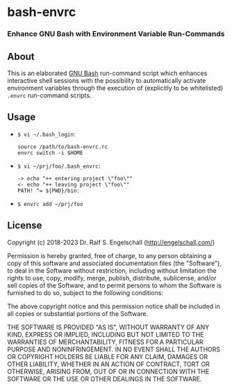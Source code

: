
bash-envrc
==========

### Enhance GNU Bash with Environment Variable Run-Commands

About
-----

This is an elaborated [GNU Bash](https://www.gnu.org/software/bash/)
run-command script which enhances interactive shell sessions with the
possibility to automatically activate environment variables through
the execution of (explicitly to be whitelisted) `.envrc` run-command scripts.

Usage
-----

- `$ vi ~/.bash_login`:

    ```
    source /path/to/bash-envrc.rc
    envrc switch -i $HOME
    ```

- `$ vi ~/prj/foo/.bash_envrc`:

    ```
    -> echo "++ entering project \"foo\""
    <- echo "++ leaving project \"foo\""
    PATH! ^= ${PWD}/bin:
    ```

- `$ envrc add ~/prj/foo`

License
-------

Copyright (c) 2018-2023 Dr. Ralf S. Engelschall (http://engelschall.com/)

Permission is hereby granted, free of charge, to any person obtaining
a copy of this software and associated documentation files (the
"Software"), to deal in the Software without restriction, including
without limitation the rights to use, copy, modify, merge, publish,
distribute, sublicense, and/or sell copies of the Software, and to
permit persons to whom the Software is furnished to do so, subject to
the following conditions:

The above copyright notice and this permission notice shall be included
in all copies or substantial portions of the Software.

THE SOFTWARE IS PROVIDED "AS IS", WITHOUT WARRANTY OF ANY KIND,
EXPRESS OR IMPLIED, INCLUDING BUT NOT LIMITED TO THE WARRANTIES OF
MERCHANTABILITY, FITNESS FOR A PARTICULAR PURPOSE AND NONINFRINGEMENT.
IN NO EVENT SHALL THE AUTHORS OR COPYRIGHT HOLDERS BE LIABLE FOR ANY
CLAIM, DAMAGES OR OTHER LIABILITY, WHETHER IN AN ACTION OF CONTRACT,
TORT OR OTHERWISE, ARISING FROM, OUT OF OR IN CONNECTION WITH THE
SOFTWARE OR THE USE OR OTHER DEALINGS IN THE SOFTWARE.

